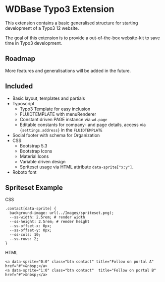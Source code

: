<h1>WDBase Typo3 Extension</h1>
<p>This extension contains a basic generalised structure for starting development of a Typo3 12 website.</p>
<p>The goal of this extension is to provide a out-of-the-box website-kit to save time in Typo3 development.</p>

<h2>Roadmap</h2>
<p>More features and generalisations will be added in the future.</p>

<h2>Included</h2>
<ul>
  <li>Basic layout, templates and partials</li>
  <li>Typoscript
    <ul>
      <li>Typo3 Template for easy inclusion</li>
      <li>FLUIDTEMPLATE with menuRenderer</li>
      <li>Constant driven PAGE instance via <code>wd.page</code></li>
      <li>Editable constants for company- and page details, access via <code>{settings.address}</code> in the <code>FLUIDTEMPLATE</code></li>
    </ul>
  </li>
  <li>Social footer with schema for Organization</li>
  <li>CSS
    <ul>
      <li>Bootstrap 5.3</li>
      <li>Bootstrap Icons</li>
      <li>Material Icons</li>
      <li>Variable driven design</li>
      <li>Spriteset usage via HTML attribute <code>data-sprite["x:y"]</code>.</li>
    </ul>
  </li>
  <li>Roboto font</li>
</ul>

<h2>Spriteset Example</h2>
<p>CSS</p>
<code>.contact[data-sprite] {
  background-image: url(../Images/spriteset.png);
  --ss-width: 2.5rem; # render width
  --ss-height: 2.5rem; # render height
  --ss-offset-x: 0px;
  --ss-offset-y: 0px; 
  --ss-cols: 10;
  --ss-rows: 2;
}</code>
<p>HTML</p>
<code>&lt;a data-sprite="0:0" class="btn contact" title="Follow on portal A" href="#"&gt;&amp;nbsp;&lt;/a&gt;
&lt;a data-sprite="1:0" class="btn contact"  title="Follow on portal B" href="#"&gt;&amp;nbsp;&lt;/a&gt;</code>
